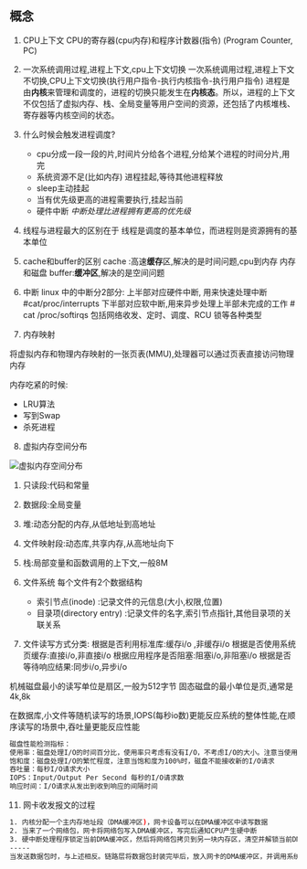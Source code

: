 ## 概念

1. CPU上下文
CPU的寄存器(cpu内存)和程序计数器(指令) (Program Counter, PC)

2. 一次系统调用过程,进程上下文,cpu上下文切换
一次系统调用过程,进程上下文不切换,CPU上下文切换(执行用户指令-执行内核指令-执行用户指令)
进程是由**内核**来管理和调度的，进程的切换只能发生在**内核态**。所以，进程的上下文不仅包括了虚拟内存、栈、全局变量等用户空间的资源，还包括了内核堆栈、寄存器等内核空间的状态。

3. 什么时候会触发进程调度?
    - cpu分成一段一段的片,时间片分给各个进程,分给某个进程的时间分片,用完
    - 系统资源不足(比如内存) 进程挂起,等待其他进程释放
    - sleep主动挂起
    - 当有优先级更高的进程需要执行,挂起当前
    - 硬件中断 *中断处理比进程拥有更高的优先级*
           

4. 线程与进程最大的区别在于
线程是调度的基本单位，而进程则是资源拥有的基本单位

5. cache和buffer的区别
cache :高速**缓存**区,解决的是时间问题,cpu到内存 内存和磁盘 
buffer:**缓冲区**,解决的是空间问题

6. 中断
linux 中的中断分2部分:
上半部对应硬件中断,    用来快速处理中断 #cat/proc/interrupts
下半部对应软中断,用来异步处理上半部未完成的工作 # cat /proc/softirqs  包括网络收发、定时、调度、RCU 锁等各种类型
                                               
7. 内存映射

将虚拟内存和物理内存映射的一张页表(MMU),处理器可以通过页表直接访问物理内存

内存吃紧的时候:
- LRU算法
- 写到Swap
- 杀死进程

8. 虚拟内存空间分布

  ![虚拟内存空间分布](../.image/mem.png)
  1. 只读段:代码和常量
  2. 数据段:全局变量
  3. 堆:动态分配的内存,从低地址到高地址
  4. 文件映射段:动态库,共享内存,从高地址向下
  5. 栈:局部变量和函数调用的上下文,一般8M

9. 文件系统
每个文件有2个数据结构
    - 索引节点(inode) :记录文件的元信息(大小,权限,位置)
    - 目录项(directory entry) :记录文件的名字,索引节点指针,其他目录项的关联关系
    
10. 文件读写方式分类:
根据是否利用标准库:缓存i/o ,非缓存i/o
根据是否使用系统页缓存:直接i/o,非直接i/o
根据应用程序是否阻塞:阻塞i/o,非阻塞i/o
根据是否等待响应结果:同步i/o,异步i/o

机械磁盘最小的读写单位是扇区,一般为512字节
固态磁盘的最小单位是页,通常是4k,8k

在数据库,小文件等随机读写的场景,IOPS(每秒io数)更能反应系统的整体性能,在顺序读写的场景中,吞吐量更能反应性能

```bash
磁盘性能检测指标：
使用率：磁盘处理I/O的时间百分比，使用率只考虑有没有I/O，不考虑I/O的大小。注意当使用率为100%时，由于可能存在并行I/O，磁盘并不一定饱和，所以磁盘仍然可能接收新的I/O请求
饱和度：磁盘处理I/O的繁忙程度，注意当饱和度为100%时，磁盘不能接收新的I/O请求
吞吐量：每秒I/O请求大小
IOPS：Input/Output Per Second 每秒的I/O请求数
响应时间：I/O请求从发出到收到响应的间隔时间

```

11. 网卡收发报文的过程
```bash
1. 内核分配一个主内存地址段（DMA缓冲区)，网卡设备可以在DMA缓冲区中读写数据
2. 当来了一个网络包，网卡将网络包写入DMA缓冲区，写完后通知CPU产生硬中断
3. 硬中断处理程序锁定当前DMA缓冲区，然后将网络包拷贝到另一块内存区，清空并解锁当前DMA缓冲区，然后通知软中断去处理网络包。
-----
当发送数据包时，与上述相反。链路层将数据包封装完毕后，放入网卡的DMA缓冲区，并调用系统硬中断，通知网卡从缓冲区读取并发送数据。
```
